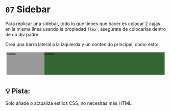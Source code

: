 # `07` Sidebar

Para replicar una sidebar, todo lo que tienes que hacer es colocar 2 cajas en la misma línea usando la propiedad `flex` , asegúrate de colocarlas dentro de un div padre.

Crea una barra lateral a la izquierda y un contenido principal, como esto:

![Sidebar](../../.learn/assets/69N2q6G.png?raw=true)

## 💡 Pista:

Solo añade o actualiza estilos CSS, no necesitas más HTML.